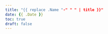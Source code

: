 ```yaml
---
title: "{{ replace .Name "-" " " | title }}"
date: {{ .Date }}
toc: true
draft: false
---
```


<!--more-->
